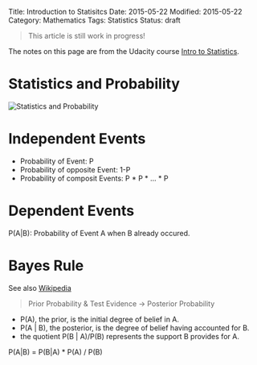 Title: Introduction to Statisitcs
Date: 2015-05-22
Modified: 2015-05-22
Category: Mathematics
Tags: Statistics
Status: draft

> This article is still work in progress!

The notes on this page are from the Udacity course
[Intro to Statistics](https://www.udacity.com/course/intro-to-statistics--st101 "Udacity").

Statistics and Probability
==========================

![Statistics and Probability]({filename}/images/statistics_probability.svg)


Independent Events
==================

- Probability of Event: P
- Probability of opposite Event: 1-P
- Probability of composit Events: P * P * ... * P


Dependent Events
================

P(A|B): Probability of Event A when B already occured.


Bayes Rule
==========

See also [Wikipedia](http://en.wikipedia.org/wiki/Bayes%27_theorem "Bayes' theorem")


> Prior Probability  & Test Evidence -> Posterior Probability

* P(A), the prior, is the initial degree of belief in A.
* P(A | B), the posterior, is the degree of belief having accounted for B.
* the quotient P(B | A)/P(B) represents the support B provides for A.


P(A|B) = P(B|A) * P(A) / P(B)


